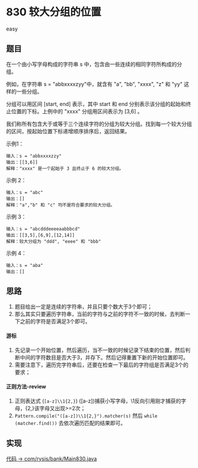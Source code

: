 # 830 较大分组的位置

easy

## 题目

在一个由小写字母构成的字符串 s 中，包含由一些连续的相同字符所构成的分组。

例如，在字符串 s = "abbxxxxzyy"中，就含有 "a", "bb", "xxxx", "z" 和 "yy" 这样的一些分组。

分组可以用区间 [start, end] 表示，其中 start 和 end 分别表示该分组的起始和终止位置的下标。上例中的 "xxxx" 分组用区间表示为 [3,6] 。

我们称所有包含大于或等于三个连续字符的分组为较大分组。找到每一个较大分组的区间，按起始位置下标递增顺序排序后，返回结果。

示例1：
```
输入：s = "abbxxxxzzy"
输出：[[3,6]]
解释："xxxx" 是一个起始于 3 且终止于 6 的较大分组。
```

示例 2：
```
输入：s = "abc"
输出：[]
解释："a","b" 和 "c" 均不是符合要求的较大分组。
```

示例 3：
```
输入：s = "abcdddeeeeaabbbcd"
输出：[[3,5],[6,9],[12,14]]
解释：较大分组为 "ddd", "eeee" 和 "bbb"
```

示例 4：
```
输入：s = "aba"
输出：[]
```

## 思路

1. 题目给出一定是连续的字符串，并且只要个数大于3个即可；
2. 那么其实只要遍历字符串，当前的字符与之前的字符不一致的时候，去判断一下之前的字符是否满足3个即可。

#### 游标

1. 先记录一个开始位置，然后遍历，当不一致的时候记录下结束的位置，然后判断中间的字符数目是否大于3，并存下。然后记得重置下新的开始位置即可。
2. 需要注意下，遍历完字符串后，还要在检查一下最后的字符组是否满足3个的要求；

#### 正则方法-review

1. 正则表达式 (`[a-z]\\1{2,}`) ([a-z])捕获小写字母，\1反向引用刚才捕获的字母，{2,}该字母又出现>=2次；
2. `Pattern.compile("([a-z])\\1{2,}").matcher(s)` 然后 `while (matcher.find())` 去依次遍历匹配的结果即可。

## 实现

[代码 -> com/rysis/bank/Main830.java](../../src/com/rysis/bank/Main830.java)